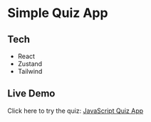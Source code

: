 # Simple Quiz App

## Tech

- React
- Zustand
- Tailwind

## Live Demo  
Click here to try the quiz: [JavaScript Quiz App](https://js-quiz-ruby.vercel.app/)
